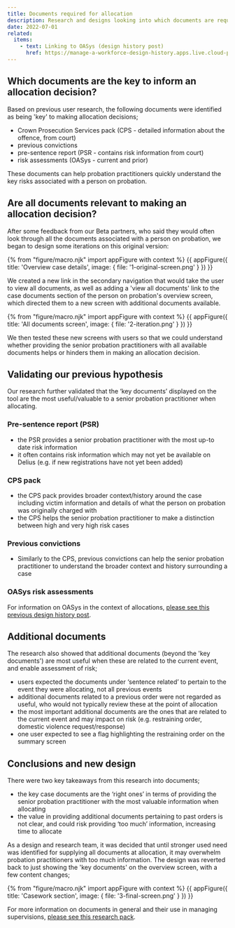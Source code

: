 ```yaml
---
title: Documents required for allocation
description: Research and designs looking into which documents are required to make an allocation decision.
date: 2022-07-01
related:
  items:
    - text: Linking to OASys (design history post)
      href: https://manage-a-workforce-design-history.apps.live.cloud-platform.service.justice.gov.uk/linking-to-oasys/
---
```


## Which documents are the key to inform an allocation decision?

Based on previous user research, the following documents were identified as being 'key' to making allocation decisions;

- Crown Prosecution Services pack (CPS - detailed information about the offence, from court)
- previous convictions
- pre-sentence report (PSR - contains risk information from court)
- risk assessments (OASys - current and prior)

These documents can help probation practitioners quickly understand the key risks associated with a person on probation.

## Are all documents relevant to making an allocation decision?

After some feedback from our Beta partners, who said they would often look through all the documents associated with a person on probation, we began to design some iterations on this original version:

{% from "figure/macro.njk" import appFigure with context %}
{{ appFigure({
  title: 'Overview case details',
  image: {
    file: '1-original-screen.png'
  }
}) }}

We created a new link in the secondary navigation that would take the user to view all documents, as well as adding a 'view all documents' link to the case documents section of the person on probation's overview screen, which directed them to a new screen with additional documents available.

{% from "figure/macro.njk" import appFigure with context %}
{{ appFigure({
  title: 'All documents screen',
  image: {
    file: '2-iteration.png'
  }
}) }}

We then tested these new screens with users so that we could understand whether providing the senior probation practitioners with all available documents helps or hinders them in making an allocation decision.

## Validating our previous hypothesis

Our research further validated that the ‘key documents’ displayed on the tool are the most useful/valuable to a senior probation practitioner when allocating.

### Pre-sentence report (PSR)

- the PSR provides a senior probation practitioner with the most up-to date risk information
- it often contains risk information which may not yet be available on Delius (e.g. if new registrations have not yet been added)

### CPS pack

- the CPS pack provides broader context/history around the case including victim information and details of what the person on probation was originally charged with
- the CPS helps the senior probation practitioner to make a distinction between high and very high risk cases

### Previous convictions

- Similarly to the CPS, previous convictions can help the senior probation practitioner to understand the broader context and history surrounding a case

### OASys risk assessments

For information on OASys in the context of allocations, [please see this previous design history post](http://localhost:8080/linking-to-oasys/).

## Additional documents

The research also showed that additional documents (beyond the 'key documents') are most useful when these are related to the current event, and enable assessment of risk;

- users expected the documents under ‘sentence related’ to pertain to the event they were allocating, not all previous events
- additional documents related to a previous order were not regarded as useful, who would not typically review these at the point of allocation
- the most important additional documents are the ones that are related to the current event and may impact on risk (e.g. restraining order, domestic violence request/response)
- one user expected to see a flag highlighting the restraining order on the summary screen

## Conclusions and new design

There were two key takeaways from this research into documents;

- the key case documents are the ‘right ones’ in terms of providing the senior probation practitioner with the most valuable information when allocating
- the value in providing additional documents pertaining to past orders is not clear, and could risk providing ‘too much’ information, increasing time to allocate

As a design and research team, it was decided that until stronger used need was identified for supplying all documents at allocation, it may overwhelm probation practitioners with too much information. The design was reverted back to just showing the 'key documents' on the overview screen, with a few content changes;

{% from "figure/macro.njk" import appFigure with context %}
{{ appFigure({
  title: 'Casework section',
  image: {
    file: '3-final-screen.png'
  }
}) }}

For more information on documents in general and their use in managing supervisions, [please see this research pack](https://docs.google.com/presentation/d/1pZdL2SiahClSk9974Z2JMWVC7Sij9tj7nO-8jcLvEkY/edit#slide=id.ga7a156171e_0_0).
